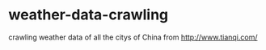 # weather-data-crawling
crawling weather data of all the citys of China from http://www.tianqi.com/
